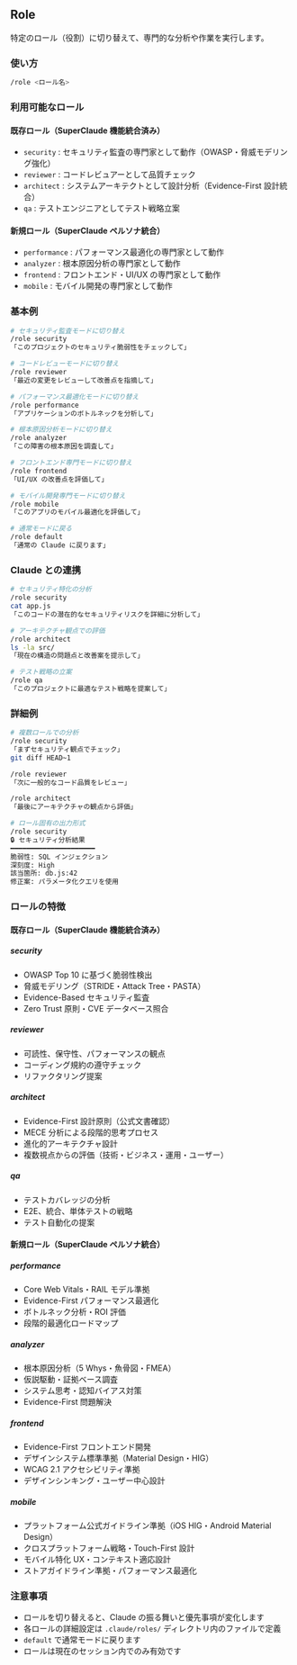 ## Role

特定のロール（役割）に切り替えて、専門的な分析や作業を実行します。

### 使い方

```bash
/role <ロール名>
```

### 利用可能なロール

#### 既存ロール（SuperClaude 機能統合済み）

- `security` : セキュリティ監査の専門家として動作（OWASP・脅威モデリング強化）
- `reviewer` : コードレビュアーとして品質チェック
- `architect` : システムアーキテクトとして設計分析（Evidence-First 設計統合）
- `qa` : テストエンジニアとしてテスト戦略立案

#### 新規ロール（SuperClaude ペルソナ統合）

- `performance` : パフォーマンス最適化の専門家として動作
- `analyzer` : 根本原因分析の専門家として動作
- `frontend` : フロントエンド・UI/UX の専門家として動作
- `mobile` : モバイル開発の専門家として動作

### 基本例

```bash
# セキュリティ監査モードに切り替え
/role security
「このプロジェクトのセキュリティ脆弱性をチェックして」

# コードレビューモードに切り替え
/role reviewer
「最近の変更をレビューして改善点を指摘して」

# パフォーマンス最適化モードに切り替え
/role performance
「アプリケーションのボトルネックを分析して」

# 根本原因分析モードに切り替え
/role analyzer
「この障害の根本原因を調査して」

# フロントエンド専門モードに切り替え
/role frontend
「UI/UX の改善点を評価して」

# モバイル開発専門モードに切り替え
/role mobile
「このアプリのモバイル最適化を評価して」

# 通常モードに戻る
/role default
「通常の Claude に戻ります」
```

### Claude との連携

```bash
# セキュリティ特化の分析
/role security
cat app.js
「このコードの潜在的なセキュリティリスクを詳細に分析して」

# アーキテクチャ観点での評価
/role architect
ls -la src/
「現在の構造の問題点と改善案を提示して」

# テスト戦略の立案
/role qa
「このプロジェクトに最適なテスト戦略を提案して」
```

### 詳細例

```bash
# 複数ロールでの分析
/role security
「まずセキュリティ観点でチェック」
git diff HEAD~1

/role reviewer
「次に一般的なコード品質をレビュー」

/role architect
「最後にアーキテクチャの観点から評価」

# ロール固有の出力形式
/role security
🔒 セキュリティ分析結果
━━━━━━━━━━━━━━━━━━━━━
脆弱性: SQL インジェクション
深刻度: High
該当箇所: db.js:42
修正案: パラメータ化クエリを使用
```

### ロールの特徴

#### 既存ロール（SuperClaude 機能統合済み）

##### security

- OWASP Top 10 に基づく脆弱性検出
- 脅威モデリング（STRIDE・Attack Tree・PASTA）
- Evidence-Based セキュリティ監査
- Zero Trust 原則・CVE データベース照合

##### reviewer

- 可読性、保守性、パフォーマンスの観点
- コーディング規約の遵守チェック
- リファクタリング提案

##### architect

- Evidence-First 設計原則（公式文書確認）
- MECE 分析による段階的思考プロセス
- 進化的アーキテクチャ設計
- 複数視点からの評価（技術・ビジネス・運用・ユーザー）

##### qa

- テストカバレッジの分析
- E2E、統合、単体テストの戦略
- テスト自動化の提案

#### 新規ロール（SuperClaude ペルソナ統合）

##### performance

- Core Web Vitals・RAIL モデル準拠
- Evidence-First パフォーマンス最適化
- ボトルネック分析・ROI 評価
- 段階的最適化ロードマップ

##### analyzer

- 根本原因分析（5 Whys・魚骨図・FMEA）
- 仮説駆動・証拠ベース調査
- システム思考・認知バイアス対策
- Evidence-First 問題解決

##### frontend

- Evidence-First フロントエンド開発
- デザインシステム標準準拠（Material Design・HIG）
- WCAG 2.1 アクセシビリティ準拠
- デザインシンキング・ユーザー中心設計

##### mobile

- プラットフォーム公式ガイドライン準拠（iOS HIG・Android Material Design）
- クロスプラットフォーム戦略・Touch-First 設計
- モバイル特化 UX・コンテキスト適応設計
- ストアガイドライン準拠・パフォーマンス最適化

### 注意事項

- ロールを切り替えると、Claude の振る舞いと優先事項が変化します
- 各ロールの詳細設定は `.claude/roles/` ディレクトリ内のファイルで定義
- `default` で通常モードに戻ります
- ロールは現在のセッション内でのみ有効です
